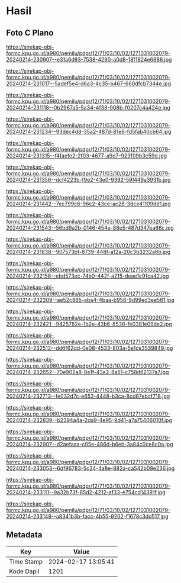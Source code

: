 # Hasil

## Foto C Plano

https://sirekap-obj-formc.kpu.go.id/a980/pemilu/pdpr/12/71/03/10/02/1271031002079-20240214-230907--e31a6d93-7538-4290-a0d8-18f1824e6886.jpg

https://sirekap-obj-formc.kpu.go.id/a980/pemilu/pdpr/12/71/03/10/02/1271031002079-20240214-231017--5adef5e4-d6a3-4c35-b467-660dfcb7344e.jpg

https://sirekap-obj-formc.kpu.go.id/a980/pemilu/pdpr/12/71/03/10/02/1271031002079-20240214-231118--0b2967a5-5a34-4f38-908b-f0207c4a424e.jpg

https://sirekap-obj-formc.kpu.go.id/a980/pemilu/pdpr/12/71/03/10/02/1271031002079-20240214-231234--93dec4d8-35a2-487d-81e6-fd5fab40cb64.jpg

https://sirekap-obj-formc.kpu.go.id/a980/pemilu/pdpr/12/71/03/10/02/1271031002079-20240214-231315--f4faefe2-2f03-4677-a9d7-923f09b3c59d.jpg

https://sirekap-obj-formc.kpu.go.id/a980/pemilu/pdpr/12/71/03/10/02/1271031002079-20240214-231356--dcf4223b-f9e2-43e0-9392-59f449a3931b.jpg

https://sirekap-obj-formc.kpu.go.id/a980/pemilu/pdpr/12/71/03/10/02/1271031002079-20240214-231442--7ec799c6-96c2-43ce-ac28-3dce41109dd1.jpg

https://sirekap-obj-formc.kpu.go.id/a980/pemilu/pdpr/12/71/03/10/02/1271031002079-20240214-231543--56bd9a2b-0146-454e-88e5-487d347ea66c.jpg

https://sirekap-obj-formc.kpu.go.id/a980/pemilu/pdpr/12/71/03/10/02/1271031002079-20240214-231838--907573bf-8739-448f-a12a-20c3b3232a6b.jpg

https://sirekap-obj-formc.kpu.go.id/a980/pemilu/pdpr/12/71/03/10/02/1271031002079-20240214-232158--ebd573ec-74b0-442f-a215-deae1e91ca42.jpg

https://sirekap-obj-formc.kpu.go.id/a980/pemilu/pdpr/12/71/03/10/02/1271031002079-20240214-232309--ae52c865-aba4-4baa-b956-9d99ed3ee561.jpg

https://sirekap-obj-formc.kpu.go.id/a980/pemilu/pdpr/12/71/03/10/02/1271031002079-20240214-232421--9425782e-1b2e-43b6-8538-fe0381e09de2.jpg

https://sirekap-obj-formc.kpu.go.id/a980/pemilu/pdpr/12/71/03/10/02/1271031002079-20240214-232512--dd6f62dd-0e08-4533-803a-5e1ce3539849.jpg

https://sirekap-obj-formc.kpu.go.id/a980/pemilu/pdpr/12/71/03/10/02/1271031002079-20240214-232652--70e902a8-8e1f-43a2-8a51-c758d62137a7.jpg

https://sirekap-obj-formc.kpu.go.id/a980/pemilu/pdpr/12/71/03/10/02/1271031002079-20240214-232713--fe032d7c-e653-4448-b3ca-8cd87ebcf718.jpg

https://sirekap-obj-formc.kpu.go.id/a980/pemilu/pdpr/12/71/03/10/02/1271031002079-20240214-232839--b2394a4a-2da9-4e95-9d41-a7a75406010f.jpg

https://sirekap-obj-formc.kpu.go.id/a980/pemilu/pdpr/12/71/03/10/02/1271031002079-20240214-232907--d2aefaaa-c05e-486d-b6eb-3a84c0ce8c0a.jpg

https://sirekap-obj-formc.kpu.go.id/a980/pemilu/pdpr/12/71/03/10/02/1271031002079-20240214-233053--6df96783-5c34-4a8e-882a-ca542b08e236.jpg

https://sirekap-obj-formc.kpu.go.id/a980/pemilu/pdpr/12/71/03/10/02/1271031002079-20240214-233111--9a32b73f-65d2-4212-af33-e754cd14391f.jpg

https://sirekap-obj-formc.kpu.go.id/a980/pemilu/pdpr/12/71/03/10/02/1271031002079-20240214-233148--a8341b3b-facc-4b55-9202-f1678c3dd517.jpg


## Metadata

| Key        | Value               |
| ---------- | ------------------- |
| Time Stamp | 2024-02-17 13:05:41 |
| Kode Dapil | 1201                |



